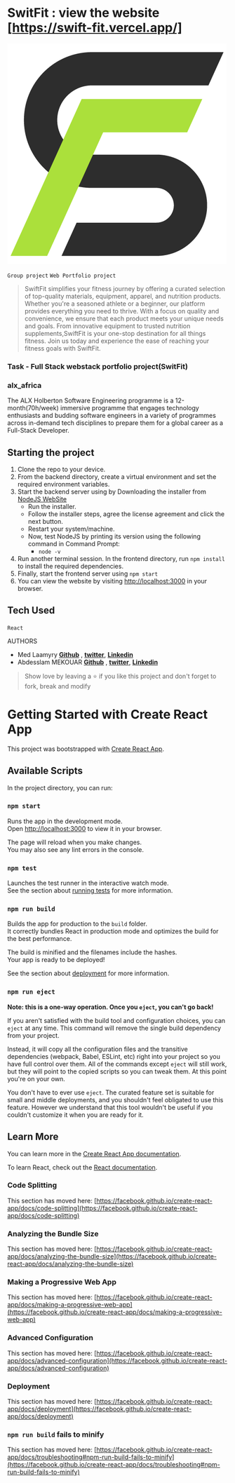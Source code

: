 # SwitFit : view the website [https://swift-fit.vercel.app/]
![SwitFit](https://github.com/laamyry/SwiftFit/blob/master/public/SwiftFit-icon.png)

`Group project` `Web Portfolio project`

> SwiftFit simplifies your fitness journey by offering a curated selection of top-quality materials, equipment, apparel, and nutrition products. Whether you're a seasoned athlete or a beginner, our platform provides everything you need to thrive. With a focus on quality and convenience, we ensure that each product meets your unique needs and goals. From innovative equipment to trusted nutrition supplements,SwiftFit is your one-stop destination for all things fitness. Join us today and experience the ease of reaching your fitness goals with SwiftFit.

### Task - Full Stack webstack portfolio project(SwitFit)

### alx_africa
The ALX Holberton Software Engineering programme is a 12-month(70h/week) immersive programme that engages technology enthusiasts and budding software engineers in a variety of programmes across in-demand tech disciplines to prepare them for a global career as a Full-Stack Developer.

## Starting the project

1. Clone the repo to your device.
2. From the backend directory, create a virtual environment and set the required environment variables.
3. Start the backend server using by Downloading the installer from [NodeJS WebSite](https://nodejs.org/en/)
    * Run the installer.
    * Follow the installer steps, agree the license agreement and click the next button.
    * Restart your system/machine.
    * Now, test NodeJS by printing its version using the following command in Command Prompt:
        * ` node -v `
4. Run another terminal session. In the frontend directory, run `npm install` to install the required dependencies.
5. Finally, start the frontend server using `npm start`
6. You can view the website by visiting [http://localhost:3000](http://localhost:3000) in your browser.

## Tech Used

`React`

AUTHORS

* Med Laamyry **[Github](https://github.com/laamyry)** , **[twitter](https://twitter.com/medlaamyry)**, **[Linkedin](https://www.linkedin.com/in/medlaamyry)**
* Abdesslam MEKOUAR **[Github](https://github.com/abdesslammekouar)** , **[twitter](https://twitter.com/slymofpv)**, **[Linkedin](https://linkedin.com/in/amekouar)**


> Show love by leaving a ⭐️ if you like this project and don't forget to fork, break and modify 


# Getting Started with Create React App

This project was bootstrapped with [Create React App](https://github.com/facebook/create-react-app).

## Available Scripts

In the project directory, you can run:

### `npm start`

Runs the app in the development mode.\
Open [http://localhost:3000](http://localhost:3000) to view it in your browser.

The page will reload when you make changes.\
You may also see any lint errors in the console.

### `npm test`

Launches the test runner in the interactive watch mode.\
See the section about [running tests](https://facebook.github.io/create-react-app/docs/running-tests) for more information.

### `npm run build`

Builds the app for production to the `build` folder.\
It correctly bundles React in production mode and optimizes the build for the best performance.

The build is minified and the filenames include the hashes.\
Your app is ready to be deployed!

See the section about [deployment](https://facebook.github.io/create-react-app/docs/deployment) for more information.

### `npm run eject`

**Note: this is a one-way operation. Once you `eject`, you can't go back!**

If you aren't satisfied with the build tool and configuration choices, you can `eject` at any time. This command will remove the single build dependency from your project.

Instead, it will copy all the configuration files and the transitive dependencies (webpack, Babel, ESLint, etc) right into your project so you have full control over them. All of the commands except `eject` will still work, but they will point to the copied scripts so you can tweak them. At this point you're on your own.

You don't have to ever use `eject`. The curated feature set is suitable for small and middle deployments, and you shouldn't feel obligated to use this feature. However we understand that this tool wouldn't be useful if you couldn't customize it when you are ready for it.

## Learn More

You can learn more in the [Create React App documentation](https://facebook.github.io/create-react-app/docs/getting-started).

To learn React, check out the [React documentation](https://reactjs.org/).

### Code Splitting

This section has moved here: [https://facebook.github.io/create-react-app/docs/code-splitting](https://facebook.github.io/create-react-app/docs/code-splitting)

### Analyzing the Bundle Size

This section has moved here: [https://facebook.github.io/create-react-app/docs/analyzing-the-bundle-size](https://facebook.github.io/create-react-app/docs/analyzing-the-bundle-size)

### Making a Progressive Web App

This section has moved here: [https://facebook.github.io/create-react-app/docs/making-a-progressive-web-app](https://facebook.github.io/create-react-app/docs/making-a-progressive-web-app)

### Advanced Configuration

This section has moved here: [https://facebook.github.io/create-react-app/docs/advanced-configuration](https://facebook.github.io/create-react-app/docs/advanced-configuration)

### Deployment

This section has moved here: [https://facebook.github.io/create-react-app/docs/deployment](https://facebook.github.io/create-react-app/docs/deployment)

### `npm run build` fails to minify

This section has moved here: [https://facebook.github.io/create-react-app/docs/troubleshooting#npm-run-build-fails-to-minify](https://facebook.github.io/create-react-app/docs/troubleshooting#npm-run-build-fails-to-minify)
